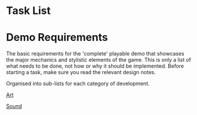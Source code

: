 # Task List

# Demo Requirements

The basic requirements for the 'complete' playable demo that showcases the major mechanics and stylistic elements of the game. This is only a list of what needs to be done, not how or why it should be implemented. Before starting a task, make sure you read the relevant design notes.

Organised into sub-lists for each category of development.

[Art](0.%20Admin/Task%20Lists/Art.md)

[Sound](0.%20Admin/Task%20Lists/Sound.md)
